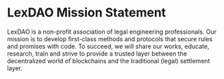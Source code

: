 # LexDAO Mission Statement 
LexDAO is a non-profit association of legal engineering professionals. Our mission is to develop first-class methods and protocols that  secure rules and promises with code. To succeed, we will share our works, educate, research, train and strive to provide a trusted layer between the decentralized world of blockchains and the traditional (legal) settlement layer. 
